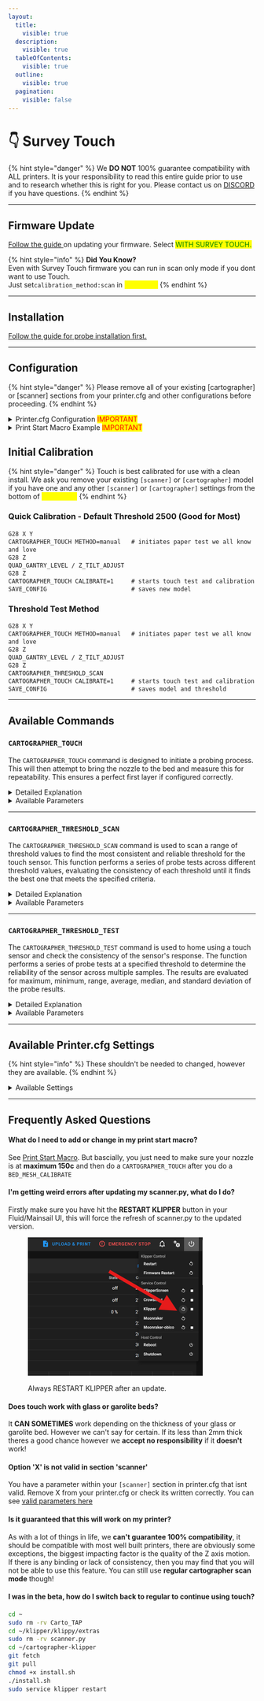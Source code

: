 ```yaml
---
layout:
  title:
    visible: true
  description:
    visible: true
  tableOfContents:
    visible: true
  outline:
    visible: true
  pagination:
    visible: false
---
```


# 👇 Survey Touch

{% hint style="danger" %}
We **DO NOT** 100% guarantee compatibility with ALL printers. It is your responsibility to read this entire guide prior to use and to research whether this is right for you. Please contact us on [DISCORD ](https://discord.gg/yzazQMEGS2)if you have questions.
{% endhint %}

***

## Firmware Update

[Follow the guide ](firmware/firmware-updating/)on updating your firmware. Select <mark style="color:green;">WITH SURVEY TOUCH.</mark>

{% hint style="info" %}
**Did You Know?**\
Even with Survey Touch firmware you can run in scan only mode if you dont want to use Touch.\
Just set`calibration_method:scan` in <mark style="color:yellow;">printer.cfg</mark>
{% endhint %}

***

## Installation

[Follow the guide for probe installation first.](installation-and-setup/probe-installation/)

***

## Configuration

{% hint style="danger" %}
Please remove all of your existing \[cartographer] or \[scanner] sections from your printer.cfg and other configurations before proceeding.
{% endhint %}

<details>

<summary>Printer.cfg Configuration <mark style="color:red;">IMPORTANT</mark></summary>

{% code overflow="wrap" %}
```yaml
[scanner]
canbus_uuid: 0ca8d67388c2            #adjust to suit your scanner 
x_offset: 0                          #adjust for your offset
y_offset: 15                         #adjust for your offset
calibration_method: touch 
sensor: cartographer
sensor_alt: carto

[bed_mesh]
zero_reference_position: 125, 125    # set this to your touch_location or middle of your bed
```
{% endcode %}

These are <mark style="color:red;">REQUIREMENTS</mark>. Including the `zero_reference_position` in your `[bed_mesh]` section.&#x20;

</details>

<details>

<summary>Print Start Macro Example <mark style="color:red;">IMPORTANT</mark></summary>

Adding the `CARTOGRAPHER_TOUCH` command to your print start macro ensures that the printer performs a precise touch probe <mark style="color:red;">**AFTER**</mark> executing the `BED_MESH_CALIBRATE` command and <mark style="color:red;">**AFTER**</mark> your nozzle reaches a steady 150c. This sequence helps to achieve an accurate bed leveling by accounting for any variations or offsets after the mesh calibration.

```gcode
[gcode_macro PRINT_START_EXAMPLE]
gcode:
    G28                               ; Home all axes
    M104 S{BED_TEMP}                  ; Set bed temperature
    M109 S150                         ; Wait for extuder to reach 150°C (intermediate step)
    M140 S{BED_TEMP}                  ; Set final bed temperature
    G28 Z                             ; Home Z axis again to account for thermal expansion
    QUAD_GANTRY_LEVEL / Z_TILT_ADJUST ; Perform quad gantry leveling or Z tilt adjustmen
    G28 Z                             ; Home Z axis again to account for thermal expansion
    BED_MESH_CALIBRATE                ; Calibrate the bed mesh
    CARTOGRAPHER_TOUCH                ; Perform touch probe
    M109 S{EXTRUDER_TEMP}             ; Wait for extruder to reach target temperature

```



</details>

## Initial Calibration

{% hint style="danger" %}
Touch is best calibrated for use with a clean install. We ask you remove your existing `[scanner]` or `[cartographer]` model if you have one and any other `[scanner]` or `[cartographer]` settings from the bottom of <mark style="color:yellow;">**printer.cfg**</mark>
{% endhint %}

### Quick Calibration - Default Threshold 2500 (Good for Most)

```gcode
G28 X Y
CARTOGRAPHER_TOUCH METHOD=manual   # initiates paper test we all know and love
G28 Z
QUAD_GANTRY_LEVEL / Z_TILT_ADJUST
G28 Z        
CARTOGRAPHER_TOUCH CALIBRATE=1     # starts touch test and calibration
SAVE_CONFIG                        # saves new model
```

### Threshold Test Method

```gcode
G28 X Y
CARTOGRAPHER_TOUCH METHOD=manual   # initiates paper test we all know and love
G28 Z
QUAD_GANTRY_LEVEL / Z_TILT_ADJUST
G28 Z
CARTOGRAPHER_THRESHOLD_SCAN 
CARTOGRAPHER_TOUCH CALIBRATE=1     # starts touch test and calibration 
SAVE_CONFIG                        # saves model and threshold
```

***

## Available Commands

### `CARTOGRAPHER_TOUCH`

The `CARTOGRAPHER_TOUCH` command is designed to initiate a probing process. This will then attempt to bring the nozzle to the bed and measure this for repeatability. This ensures a perfect first layer if configured correctly.

<details>

<summary>Detailed Explanation</summary>

**Key Functions:**

* **Configuration and Initialization:**
  * The command starts by pulling various parameters either from the command itself, or falling back on default values defined in the printer's configuration (printer.cfg).
  * Parameters include speed, acceleration, retraction distances, number of samples, tolerance levels, and the specific location (X and Y coordinates) where the probing will occur.

<!---->

* **Mode Selection:**
  * The command operates in **Touch Mode**, which uses a physical touch sensor to detect contact with the surface.
  * The mode is determined by the `calibration_method` configuration in **printer.cfg**, and the command ensures that touch mode is selected.

<!---->

* **Safety and Validation Checks:**
  * Before proceeding, the command ensures that the X and Y axes are homed (i.e., the machine knows their precise positions).
  * If the axes are not homed, the command raises an error, preventing the probing process from proceeding.

<!---->

* **Probing Process:**
  * The toolhead is moved to the specified touch location (X, Y coordinates).
  * The probing process begins, collecting multiple samples to determine the exact position.
  * The process accounts for factors such as acceleration, speed, retraction distance, and retries if the tolerance levels are not met.
  * If the `manual` method is specified, a manual calibration process (paper test) is initiated instead of the automated touch process.

<!---->

* **Result Handling:**
  * Once the probing process is completed, the results (e.g., final position, standard deviation of the samples) are logged and displayed.
  * If the probing is successful, the results are used to calibrate the system, adjusting the Z-offset or other calibration parameters as needed.
  * If the probing fails, an error message is provided, and no calibration is applied.

<!---->

* **Logging and Debugging:**
  * The command supports a debug mode that logs detailed information about the probing process, including all the parameters used and the results obtained.
  * This is useful for troubleshooting and ensuring the probing process is functioning correctly.

#### Use Cases:

* **Bed Leveling:** Ensures that the print bed is perfectly level by detecting any variations in height across different points on the bed.

<!---->

* **Z-Offset Calibration:** Adjusts the Z-axis offset to ensure the nozzle is at the correct distance from the print bed for optimal printing.

<!---->

* **Probing Accuracy:** Verifies the precision and repeatability of the probing process, ensuring consistent results.



</details>

<details>

<summary>Available Parameters</summary>

#### `CALIBRATE = 1`

* Starts the touch test BUT also creates a model upon success.

#### `METHOD = MANUAL`

* Initiates the manual paper test for creating an initial scanner mode.

#### `SPEED =`

* Specifies the speed at which the probing move is executed.
* **Default**: 3
* **Constraints**: Cannot exceed 5.

#### `ACCEL =`

* Sets the acceleration used during the touch operation.
* **Default**: 100
* **Constraints**: Must be greater than or equal to 100.

#### `RETRACT =`

* Determines the distance the toolhead retracts after a probe.
* **Default**: 2
* **Constraints**: Must be at least 1.

#### `RETRACT_SPEED =`

* Sets the speed for the retraction move after probing**.**
* **Default:** 10
* **Constraints:** Must be at least 1.

#### `SAMPLES =`&#x20;

* Defines the number of samples to take during the touch operation.
* **Default**: 3
* **Constraints**: Must be at least 1.

#### `TOLERANCE =`&#x20;

* Sets the tolerance level for the touch samples.
* **Default**: 0.008
* **Constraints**: Must be above 0.0.

#### `RETRIES =`&#x20;

* Specifies the maximum number of retries allowed if samples exceed the tolerance.
* **Default**: 3
* **Constraints**: Must be at least 0.

#### `TOUCH_LOCATION_X =`&#x20;

* Specifies the X coordinate of the touch location where the probing will occur.

<!---->

* **Default Value**: Detects middle of your bed specified by your \[**STEPPER\_X] POSITION\_MAX**

<!---->

* **Constraints**: None explicitly stated, but should correspond to a valid X coordinate within the machine's range.

#### `TOUCH_LOCATION_Y =`&#x20;

* Specifies the Y coordinate of the touch location where the probing will occur.
* **Default Value**: Detects middle of your bed specified by your \[**STEPPER\_Y] POSITION\_MAX**
* **Constraints**: None explicitly stated, but should correspond to a valid Y coordinate within the machine's range.

#### `THRESHOLD =`&#x20;

* Defines the threshold value used for detecting a touch during probing.
* **Default**: 2500 or <mark style="color:green;">scanner\_touch\_threshold</mark> in <mark style="color:red;">printer.cfg</mark>
* **Constraints**: Must be at least 100; can be found via `CARTOGRAPHER_THRESHOLD_SCAN`

#### `DEBUG = 1`

* Enables or disables debug mode, which controls the verbosity of logging and information output during the touch operation.
* **Default**: 0 (debugging off)
* **Constraints**: 0 if off, 1 is on.
* This will enabled debugging information. Its useful for showing information relevant to how touch height is calculated. If you encounter issues, this is what you should provide in discord alongside <mark style="color:red;">klippy.log</mark>

</details>

***

### `CARTOGRAPHER_THRESHOLD_SCAN`

The `CARTOGRAPHER_THRESHOLD_SCAN` command is used to scan a range of threshold values to find the most consistent and reliable threshold for the touch sensor. This function performs a series of probe tests across different threshold values, evaluating the consistency of each threshold until it finds the best one that meets the specified criteria.

<details>

<summary>Detailed Explanation</summary>

**Process**

1. **Threshold Scanning**
   * The scan starts by setting the trigger method to touch and initializing the current threshold to the minimum value (`MIN`).
   * The function then enters a loop where it tests each threshold value, increasing by the step size (`STEP`) until the maximum threshold (`MAX`) is reached.
2. **Threshold Qualification**
   * For each threshold value, a series of probe tests (`QUALIFY_SAMPLES`) are conducted.
   * The results are evaluated to see if they meet the acceptable range value (`RANGE_VALUE`).
3. **Threshold Verification**
   * If a threshold value shows promising consistency during qualification, it is further verified with an additional set of probe tests (`VERIFY_SAMPLES`).
   * The threshold is evaluated for quality based on the consistency of the results.
4. **Finalization**
   * If a threshold value is found that meets or exceeds the target consistency (`TARGET`), it is considered the best threshold.
   * If this threshold is different from the original, it is saved for future use.
5. **Logging Results**
   * Throughout the process, the function logs information about the testing of each threshold, including whether it passed qualification and verification.
   * At the end of the scan, the best threshold value is logged along with its quality level and range.

</details>

<details>

<summary>Available Parameters</summary>

#### **`MIN =`**

* Purpose: Defines the minimum threshold value for starting the scan.
* **Default:** 500
* **Constraints:** Must be atleast 100 and less than MAX.

#### **`MAX =`**

* Defines the maximum threshold value for ending the scan.
* **Default:** 5000
* **Constraints:** Must be greater than MIN.

#### **`STEP =`**

* Specifies the increment by which the threshold is increased during the scan.
* **Default:** 500
* **Constraints:** Must be a positive number.

#### **`SKIP =`**

* Indicates the number of initial samples to skip when evaluating thresholds.
* **Default:** 0
* **Constraints:** Must be a positive number.

#### **`QUALIFY_SAMPLES =`**

* The number of samples used to initially qualify a threshold.
* **Default:** 3
* **Constraints:** Must be greater than or equal to SKIP.

#### **`VERIFY_SAMPLES =`**

* The number of samples used to verify a threshold that shows promise during qualification.
* **Default:** 5
* **Constraints:** Must be a positive number.

#### **`TARGET =`**

* The desired maximum range value for a threshold to be considered acceptable.
* **Default:** 0.08
* **Constraints:** Must be a positive number.

#### **`RANGE_VALUE =`**

* Specifies the maximum acceptable range value for a threshold to be considered during scanning.
* **Default:** 0.05
* **Constraints:** Must be a positive number, with a minimum value of 0.0125.

</details>

***

### `CARTOGRAPHER_THRESHOLD_TEST`

The `CARTOGRAPHER_THRESHOLD_TEST` command is used to home using a touch sensor and check the consistency of the sensor's response. The function performs a series of probe tests at a specified threshold to determine the reliability of the sensor across multiple samples. The results are evaluated for maximum, minimum, range, average, median, and standard deviation of the probe results.

<details>

<summary>Detailed Explanation</summary>

* **Threshold Testing**
  * The test begins by setting the trigger method to 1 (touch method) and adjusting the threshold to the provided value.
  * The function then executes a series of probe tests, collecting the specified number of samples (`SAMPLES`), while skipping the specified number of initial samples (`SKIP`).
* **Probe Accuracy Check**
  * This function adjusts the probe position, performs the probe test, and measures the consistency of the results.
* **Result Evaluation**
  * The results are evaluated for:
    * Maximum value
    * Minimum value
    * Range (difference between max and min)
    * Average value
    * Median value
    * Standard deviation (sigma)
    * Number of samples within a 0.1 range
    * Number of early and late probe events
  * The quality of the threshold is then assessed based on the calculated range.
* **Finalization**
  * After the test, the threshold is restored to its original value.
  * The results are logged, and information about the test's success and the quality of the threshold is provided.

</details>

<details>

<summary>Available Parameters</summary>



**`THRESHOLD =`**&#x20;

* The threshold value to use for the test.
* **Default**: The current `scanner_touch_threshold` value.

**`SAMPLES =`**

* The number of probe samples to take during the test.
* **Default**: 5
* **Constraint**: min 1

**SKIP =**

* The number of initial samples to skip before recording results.
* **Default**: 0
* **Constraint**: min 0

</details>

***

## Available Printer.cfg Settings

{% hint style="info" %}
These shouldn't be needed to changed, however they are available.
{% endhint %}

<details>

<summary>Available Settings</summary>

* **sensor**
  * Default: cartographer
* **sensor\_alt**
  * Default: carto
* **speed**
  * Default: 5.0
  * Constraint: above 0.0
* **lift\_speed**
  * Default: Value of `speed`
  * Constraint: above 0.0
* **backlash\_comp**
  * Default: 0.5

<!---->

* **probe\_speed**
  * Default: 5.0
* **touch\_location**
  * Default:  defaults to the center of the bed if not specified
  * Example: 125, 125
* **samples**
  * Default: 5
  * Constraint: above 0.0
* **samples\_retract\_dist**
  * Default: 5.0
  * Constraint: above 0.0
* **samples\_tolerance**
  * Default: 0.2
  * Constraint: min 0.0
* **samples\_tolerance\_retries**
  * Default: 4
  * Constraint: min 0
* **samples\_result**
  * Default: "median"
  * Available Options: median or average
* **x\_offset**
  * Default: 0.0
* **y\_offset**
  * Default: 0.0

<!---->

* **z\_hop\_dist**
  * Default: 5.0
  * Constraint: above 0.0
* **z\_hop\_speed**
  * Default: 5.0
  * Constraint: above 0.0

<!---->

* **calibration\_method**
  * Default: "scan"
  * Available options: touch or scan
* **trigger\_distance**
  * Default: 2.0
* **trigger\_dive\_threshold**
  * Default: 1.5
* **trigger\_hysteresis**
  * Default: 0.006
* **z\_settling\_time**
  * Default: 5 seconds
  * Constraint: min 0
* **scanner\_touch\_accel**
  * Default: 100
  * Constraint: above 0, min 100
* **scanner\_touch\_max\_speed**
  * Default: 10
  * Constraint: above 0, max 30
* **scanner\_touch\_speed**
  * Default: 3
  * Constraint: max scanner\_touch\_max\_speed
* **scanner\_touch\_retract\_dist**
  * Default: 2
  * Constraint: min 1
* **scanner\_touch\_retract\_speed**
  * Default: 10
  * Constraint: min 1
* **scanner\_touch\_sample\_count**
  * Default: 3
  * Constraint: min 1
* **scanner\_touch\_tolerance**
  * Default: 0.008
  * Constraint: above 0.0
* **scanner\_touch\_max\_retries**
  * Default: 3
  * Constraint: min 0
* **scanner\_touch\_move\_speed**
  * Default: 50
  * Constraint: min 1
* **scanner\_touch\_calibrate**
  * Default: 0
* **scanner\_touch\_z\_offset**
  * Default: 0.05
* **scanner\_touch\_max\_temp**
  * Default: 150
  * Nozzle touching temperature must be below this limit. In Celsius
* **scanner\_touch\_threshold**
  * Default: 2500

</details>

***

## Frequently Asked Questions

#### What do I need to add or change in my print start macro?

See [Print Start Macro](survey-touch.md#print-start-macro-example). But bascially, you just need to make sure your nozzle is at **maximum 150c** and then do a `CARTOGRAPHER_TOUCH` after you do a `BED_MESH_CALIBRATE`

#### I'm getting weird errors after updating my scanner.py, what do I do?

Firstly make sure you have hit the **RESTART KLIPPER** button in your Fluid/Mainsail UI, this will force the refresh of scanner.py to the updated version.

<figure><img src="../.gitbook/assets/Screenshot 2024-08-21 210954.png" alt="" width="356"><figcaption><p>Always RESTART KLIPPER after an update.</p></figcaption></figure>

#### Does touch work with glass or garolite beds?

It **CAN SOMETIMES** work depending on the thickness of your glass or garolite bed. However we can't say for certain. If its less than 2mm thick theres a good chance however we **accept no responsibility** if it **doesn't** work!&#x20;

#### Option 'X' is not valid in section 'scanner'

&#x20;You have a parameter within your `[scanner]` section in printer.cfg that isnt valid. Remove X from your printer.cfg or check its written correctly. You can see [valid parameters here](survey-touch.md#available-printer.cfg-settings)

#### Is it guaranteed that this will work on my printer?&#x20;

As with a lot of things in life, we **can't guarantee 100% compatibility**, it should be compatible with most well built printers, there are obviously some exceptions, the biggest impacting factor is the quality of the Z axis motion. If there is any binding or lack of consistency, then you may find that you will not be able to use this feature. You can still use **regular cartographer scan mode** though!

#### I was in the beta, how do I switch back to regular to continue using touch?

```bash
cd ~
sudo rm -rv Carto_TAP
cd ~/klipper/klippy/extras
sudo rm -rv scanner.py
cd ~/cartographer-klipper
git fetch
git pull
chmod +x install.sh
./install.sh
sudo service klipper restart
```
